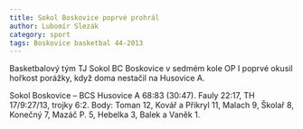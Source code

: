 ```yaml
---
title: Sokol Boskovice poprvé prohrál
author: Lubomír Slezák
category: sport
tags: Boskovice basketbal 44-2013
---
```


Basketbalový tým TJ Sokol BC Boskovice v sedmém kole OP I poprvé okusil hořkost porážky, když doma nestačil na Husovice A. 

Sokol Boskovice – BCS Husovice A 68:83 (30:47). Fauly 22:17, TH 17/9:27/13, trojky 6:2. Body: Toman 12, Kovář a Přikryl 11, Malach 9, Školař 8, Konečný 7, Mazáč P. 5, Hebelka 3, Balek a Vaněk 1.